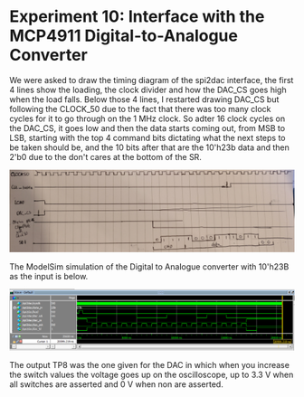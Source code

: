 # Experiment 10:	Interface	with the MCP4911	Digital-to-Analogue	Converter

We were asked to draw the timing diagram of the spi2dac interface, the first 4 lines show the loading, the clock divider and how the DAC_CS goes high when the load falls. Below those 4 lines, I restarted drawing DAC_CS but following the CLOCK_50 due to the fact that there was too many clock cycles for it to go through on the 1 MHz clock. So adter 16 clock cycles on the DAC_CS, it goes low and then the data starts coming out, from MSB to LSB, starting with the top 4 command bits dictating what the next steps to be taken should be, and the 10 bits after that are the 10'h23b data and then 2'b0 due to the don't cares at the bottom of the SR.

![Drawing](https://github.com/GPadley/VERILOG-Lab/blob/master/Part-3/Ex10/clock%20draw.png)

The ModelSim simulation of the Digital to Analogue converter with 10'h23B as the input is below.

![Modelsim](https://github.com/GPadley/VERILOG-Lab/blob/master/Part-3/Ex10/wave.png)

The output TP8 was the one given for the DAC in which when you increase the switch values the voltage goes up on the oscilloscope, up to 3.3 V when all switches are asserted and 0 V when non are asserted.
